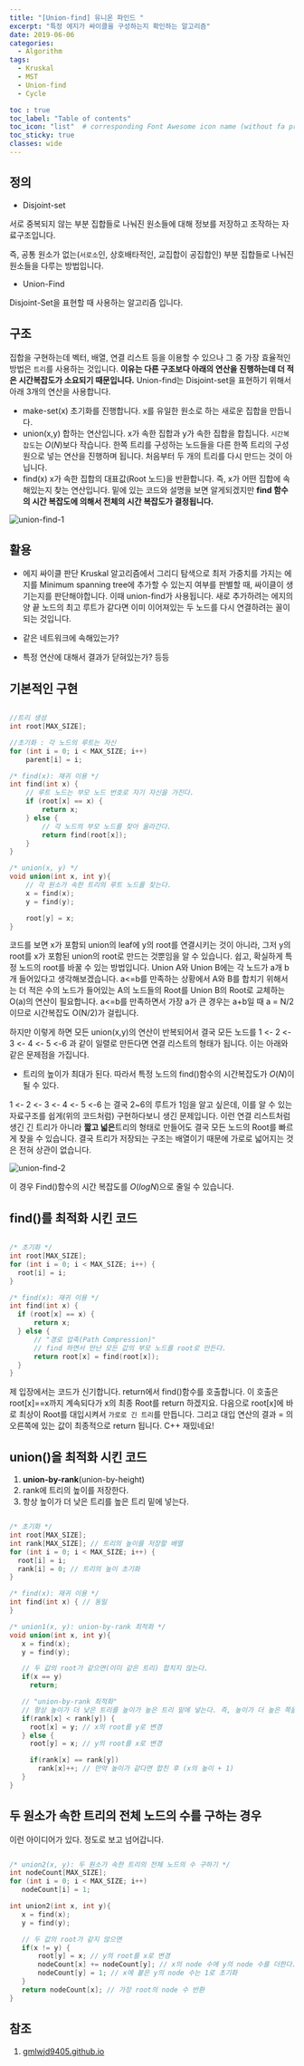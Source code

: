 ```yaml
---
title: "[Union-find] 유니온 파인드 "
excerpt: "특정 에지가 싸이클을 구성하는지 확인하는 알고리즘"
date: 2019-06-06
categories:
  - Algorithm
tags:
  - Kruskal
  - MST
  - Union-find
  - Cycle

toc : true
toc_label: "Table of contents"
toc_icon: "list"  # corresponding Font Awesome icon name (without fa prefix)
toc_sticky: true
classes: wide  
---
```


## 정의

- Disjoint-set

서로 중복되지 않는 부분 집합들로 나눠진 원소들에 대해 정보를 저장하고 조작하는 자료구조입니다.

즉, 공통 원소가 없는(`서로소`인, 상호배타적인, 교집합이 공집합인) 부분 집합들로 나눠진 원소들을 다루는 방법입니다.  

- Union-Find

Disjoint-Set을 표현할 때 사용하는 알고리즘 입니다. 

## 구조

집합을 구현하는데 벡터, 배열, 연결 리스트 등을 이용할 수 있으나 그 중 가장 효율적인 방법은 `트리`를 사용하는 것입니다. **이유는 다른 구조보다 아래의 연산을 진행하는데 더 적은 시간복잡도가 소요되기 때문입니다.** Union-find는 Disjoint-set을 표현하기 위해서 아래 3개의 연산을 사용합니다. 

- make-set(x)
초기화를 진행합니다. x를 유일한 원소로 하는 새로운 집합을 만듭니다.
- union(x,y)
합하는 연산입니다. x가 속한 집합과 y가 속한 집합을 합칩니다. `시간복잡도`는 $O(N)$보다 작습니다. 한쪽 트리를 구성하는 노드들을 다른 한쪽 트리의 구성원으로 넣는 연산을 진행하며 됩니다. 처음부터 두 개의 트리를 다시 만드는 것이 아닙니다.
- find(x)
x가 속한 집합의 대표값(Root 노드)을 반환합니다. 즉, x가 어떤 집합에 속해있는지 찾는 연산입니다. 밑에 있는 코드와 설명을 보면 알게되겠지만 **find 함수의 시간 복잡도에 의해서 전체의 시간 복잡도가 결정됩니다.**

![union-find-1](/assets/images/algorithm/union-find-1.jpg)  

## 활용

- 에지 싸이클 판단
Kruskal 알고리즘에서 그리디 탐색으로 최저 가중치를 가지는 에지를 Minimum spanning tree에 추가할 수 있는지 여부를 판별할 때, 싸이클이 생기는지를 판단해야합니다. 이때 union-find가 사용됩니다. 새로 추가하려는 에지의 양 끝 노드의 최고 루트가 같다면 이미 이어져있는 두 노드를 다시 연결하려는 꼴이 되는 것입니다. 

- 같은 네트워크에 속해있는가?

- 특정 연산에 대해서 결과가 닫혀있는가? 등등

## 기본적인 구현

```cpp

//트리 생성
int root[MAX_SIZE];

//초기화 : 각 노드의 루트는 자신
for (int i = 0; i < MAX_SIZE; i++)
    parent[i] = i;

/* find(x): 재귀 이용 */
int find(int x) {
    // 루트 노드는 부모 노드 번호로 자기 자신을 가진다.
    if (root[x] == x) {
        return x;
    } else {
        // 각 노드의 부모 노드를 찾아 올라간다.
        return find(root[x]);
    }
}

/* union(x, y) */
void union(int x, int y){
    // 각 원소가 속한 트리의 루트 노드를 찾는다.
    x = find(x);
    y = find(y);

    root[y] = x;
}

```

코드를 보면 x가 포함되 union의 leaf에 y의 root를 연결시키는 것이 아니라, 그저 y의 root를 x가 포함된 union의 root로 만드는 것뿐임을 알 수 있습니다. 쉽고, 확실하게 특정 노드의 root를 바꿀 수 있는 방법입니다. Union A와 Union B에는 각 노드가 a개 b개 들어있다고 생각해보겠습니다. a<=b를 만족하는 상황에서 A와 B를 합치기 위해서는 더 적은 수의 노드가 들어있는 A의 노드들의 Root를 Union B의 Root로 교체하는 O(a)의 연산이 필요합니다. a<=b를 만족하면서 가장 a가 큰 경우는 a+b일 때 a = N/2 이므로 시간복잡도 O(N/2)가 걸립니다.

하지만 이렇게 하면 모든 union(x,y)의 연산이 반복되어서 결국 모든 노드를 1 <- 2 <- 3 <- 4  <- 5  <-6 과 같이 일렬로 만든다면 연결 리스트의 형태가 됩니다. 이는 아래와 같은 문제점을 가집니다.

- 트리의 높이가 최대가 된다. 따라서 특정 노드의 find()함수의 시간복잡도가 $O(N)$이 될 수 있다.

1 <- 2 <- 3 <- 4  <- 5  <-6 는 결국 2~6의 루트가 1임을 알고 싶은데, 이를 알 수 있는 자료구조를 쉽게(위의 코드처럼) 구현하다보니 생긴 문제입니다. 이런 연결 리스트처럼 생긴 긴 트리가 아니라 **짧고 넓은**트리의 형태로 만들어도 결국 모든 노드의 Root를 빠르게 찾을 수 있습니다. 결국 트리가 저장되는 구조는 배열이기 때문에 가로로 넓어지는 것은 전혀 상관이 없습니다.  

![union-find-2](/assets/images/algorithm/union-find-2.jpg)  

이 경우 Find()함수의 시간 복잡도를 $O(logN)$으로 줄일 수 있습니다. 


## find()를 최적화 시킨 코드

```cpp

/* 초기화 */
int root[MAX_SIZE];
for (int i = 0; i < MAX_SIZE; i++) {
  root[i] = i;
}

/* find(x): 재귀 이용 */
int find(int x) {
  if (root[x] == x) {
      return x;
  } else {
      // "경로 압축(Path Compression)"
      // find 하면서 만난 모든 값의 부모 노드를 root로 만든다.
      return root[x] = find(root[x]);
  }
}

```

제 입장에서는 코드가 신기합니다. return에서 find()함수를 호출합니다. 이 호출은 root[x]==x까지 계속되다가 x의 최종 Root를 return 하겠지요. 다음으로 root[x]에 바로 최상이 Root를 대입시켜서 `가로로 긴 트리`를 만듭니다. 그리고 대입 연산의 결과 = 의 오른쪽에 있는 값이 최종적으로 return 됩니다. C++ 재밌네요!

## union()을 최적화 시킨 코드

1. **union-by-rank**(union-by-height)
2. rank에 트리의 높이를 저장한다.
3. 항상 높이가 더 낮은 트리를 높은 트리 밑에 넣는다.

```cpp

/* 초기화 */
int root[MAX_SIZE];
int rank[MAX_SIZE]; // 트리의 높이를 저장할 배열
for (int i = 0; i < MAX_SIZE; i++) {
  root[i] = i;
  rank[i] = 0; // 트리의 높이 초기화
}

/* find(x): 재귀 이용 */
int find(int x) { // 동일
}

/* union1(x, y): union-by-rank 최적화 */
void union(int x, int y){
   x = find(x);
   y = find(y);

   // 두 값의 root가 같으면(이미 같은 트리) 합치지 않는다.
   if(x == y)
     return;

   // "union-by-rank 최적화"
   // 항상 높이가 더 낮은 트리를 높이가 높은 트리 밑에 넣는다. 즉, 높이가 더 높은 쪽을 root로 삼음
   if(rank[x] < rank[y]) {
     root[x] = y; // x의 root를 y로 변경
   } else {
     root[y] = x; // y의 root를 x로 변경

     if(rank[x] == rank[y])
       rank[x]++; // 만약 높이가 같다면 합친 후 (x의 높이 + 1)
   }
}

```

##  두 원소가 속한 트리의 전체 노드의 수를 구하는 경우

이런 아이디어가 있다. 정도로 보고 넘어갑니다. 

```cpp

/* union2(x, y): 두 원소가 속한 트리의 전체 노드의 수 구하기 */
int nodeCount[MAX_SIZE];
for (int i = 0; i < MAX_SIZE; i++)
   nodeCount[i] = 1;

int union2(int x, int y){
   x = find(x);
   y = find(y);

   // 두 값의 root가 같지 않으면
   if(x != y) {
       root[y] = x; // y의 root를 x로 변경
       nodeCount[x] += nodeCount[y]; // x의 node 수에 y의 node 수를 더한다.
       nodeCount[y] = 1; // x에 붙은 y의 node 수는 1로 초기화
   }
   return nodeCount[x]; // 가장 root의 node 수 반환
}

```

## 참조

1. [gmlwjd9405.github.io](https://gmlwjd9405.github.io/2018/08/31/algorithm-union-find.html)